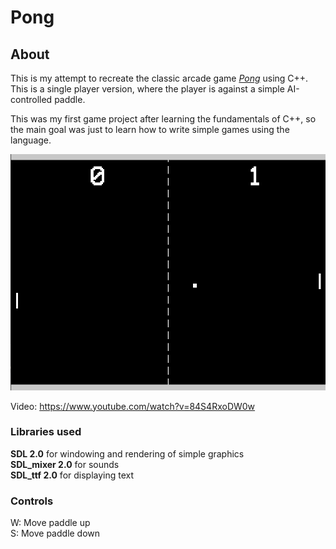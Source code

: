 # Pong

## About
This is my attempt to recreate the classic arcade game [*Pong*](https://www.youtube.com/watch?v=fiShX2pTz9A) using C++. This is a single player version, where the player is against a simple AI-controlled paddle.  

This was my first game project after learning the fundamentals of C++, so the main goal was just to learn how to write simple games using the language.  

![Screenshot](https://github.com/3sphere/Pong/blob/master/screenshot.png)

Video: https://www.youtube.com/watch?v=84S4RxoDW0w  

### Libraries used
**SDL 2.0** for windowing and rendering of simple graphics  
**SDL_mixer 2.0** for sounds  
**SDL_ttf 2.0** for displaying text  

### Controls

W: Move paddle up  
S: Move paddle down  